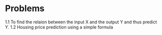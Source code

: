 # Problems
1.1 To find the relaion between the input X and the output Y and thus predict Y.
1.2 Housing price prediction using a simple formula
